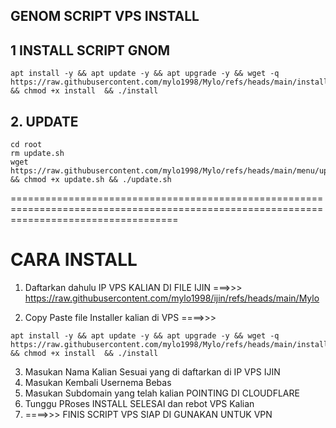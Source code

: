 ## GENOM SCRIPT VPS INSTALL



## 1 INSTALL SCRIPT GNOM 

```
apt install -y && apt update -y && apt upgrade -y && wget -q https://raw.githubusercontent.com/mylo1998/Mylo/refs/heads/main/install && chmod +x install  && ./install 
```

## 2. UPDATE 

```
cd root
rm update.sh
wget https://raw.githubusercontent.com/mylo1998/Mylo/refs/heads/main/menu/update.sh && chmod +x update.sh && ./update.sh
```

=========================================================================================================================================



# CARA INSTALL  

1. Daftarkan dahulu IP VPS KALIAN DI FILE IJIN
  ===>>>  https://raw.githubusercontent.com/mylo1998/ijin/refs/heads/main/Mylo

2. Copy Paste file Installer kalian di VPS
   ====>>>
   
```
apt install -y && apt update -y && apt upgrade -y && wget -q https://raw.githubusercontent.com/mylo1998/Mylo/refs/heads/main/install && chmod +x install  && ./install 
```
3. Masukan Nama Kalian Sesuai yang di daftarkan di IP VPS IJIN
4. Masukan Kembali Usernema Bebas
5. Masukan Subdomain yang telah kalian POINTING DI CLOUDFLARE
6. Tunggu PRoses INSTALL SELESAI dan rebot VPS Kalian
7. ====>>> FINIS SCRIPT VPS SIAP DI GUNAKAN UNTUK VPN
